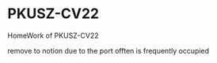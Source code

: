 # PKUSZ-CV22
HomeWork of PKUSZ-CV22

remove to notion due to the port offten is frequently occupied
